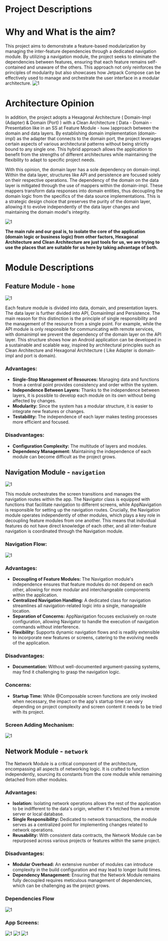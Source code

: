 # Project Descriptions

# Why and What is the aim?

This project aims to demonstrate a feature-based modularization by managing the inter-feature dependencies through a dedicated navigation module. By utilizing a navigation module, the project seeks to eliminate the dependencies between features, ensuring that each feature remains self-contained and unaware of the others. This approach not only reinforces the principles of modularity but also showcases how Jetpack Compose can be effectively used to manage and orchestrate the user interface in a modular architecture.
![1](https://github.com/basaransuleyman/suleyman-basaranoglu-json/blob/main/AppFlowCurrent.png)

# Architecture Opinion

In addition, the project adopts a Hexagonal Architecture ( Domain-Impl (Adapter) & Domain (Port) ) with a Clean Architecture ( Data - Domain - Presentation like in an SS  at Feature Module - `home` )approach between the domain and data layers. By establishing domain implementation (domain-impl) as the adapter that connects to the domain port, the project leverages certain aspects of various architectural patterns without being strictly bound to any single one. This hybrid approach allows the application to benefit from the strengths of different architectures while maintaining the flexibility to adapt to specific project needs.

With this opinion,  the domain layer has a sole dependency on domain-impl. Within the data layer, structures like API and persistence are focused solely on their respective operations. The dependency of the domain on the data layer is mitigated through the use of mappers within the domain-impl. These mappers transform data responses into domain entities, thus decoupling the domain logic from the specifics of the data source implementations. This is a strategic design choice that preserves the purity of the domain layer, allowing it to evolve independently of the data layer changes and maintaining the domain model's integrity.

![1](https://github.com/basaransuleyman/suleyman-basaranoglu-json/blob/main/Hexo.png)
 
**The main rule and our goal is, to isolate the core of the application (domain logic or business logic) from other factors, Hexagonal Architecture and Clean Architecture are just tools for us, we are trying to use the places that are suitable for us here by taking advantage of both.**

# Module Descriptions

## Feature Module - `home`
![1](https://github.com/basaransuleyman/suleyman-basaranoglu-json/blob/main/Home.png)
 
 Each feature module is divided into data, domain, and presentation layers. The data layer is further divided into API, DomainImpl and Persistence. The main reason for this distinction is the principle of single responsibility and the management of the resource from a single point. For example, while the API module is only responsible for communicating with remote services, with domainimpl we prevent the dependency of the domain layer on the API layer. 
 This structure shows how an Android application can be developed in a sustainable and scalable way, inspired by architectural principles such as Clean Architecture and Hexagonal Architecture ( Like Adapter is domain-impl and port is domain).


### Advantages:
- **Single-Stop Management of Resources:** Managing data and functions from a central point provides consistency and order within the system.
- **Independence Between Layers:** Thanks to the independence between layers, it is possible to develop each module on its own without being affected by changes.
- **Modularity:** Since the system has a modular structure, it is easier to integrate new features or changes.
- **Testability:** The independence of each layer makes testing processes more efficient and focused.

### Disadvantages:
- **Configuration Complexity:** The multitude of layers and modules.
- **Dependency Management:** Maintaining the independence of each module can become difficult as the project grows.

## Navigation Module - `navigation`
![1](https://github.com/basaransuleyman/suleyman-basaranoglu-json/blob/main/navigation-module.png)

This module orchestrates the screen transitions and manages the navigation routes within the app. The Navigator class is equipped with functions that facilitate navigation to different screens, while AppNavigation is responsible for setting up the navigation routes. Crucially, the Navigation module operates independently of other modules, which plays a key role in decoupling feature modules from one another. This means that individual features do not have direct knowledge of each other, and all inter-feature navigation is coordinated through the Navigation module. 

### Navigation Flow:
![1](https://github.com/basaransuleyman/suleyman-basaranoglu-json/blob/main/NavigationfLow.png)

### Advantages:

- **Decoupling of Feature Modules:** The Navigation module's independence ensures that feature modules do not depend on each other, allowing for more modular and interchangeable components within the application.
- **Centralized Navigation Handling:** A dedicated class for navigation streamlines all navigation-related logic into a single, manageable location.
- **Separation of Concerns:** AppNavigation focuses exclusively on route configuration, allowing Navigator to handle the execution of navigation commands without interference.
- **Flexibility:** Supports dynamic navigation flows and is readily extensible to incorporate new features or screens, catering to the evolving needs of the application.

### Disadvantages:

- **Documentation:** Without well-documented argument-passing systems,  may find it challenging to grasp the navigation logic.

### Concerns:
- **Startup Time:** While @Composable screen functions are only invoked when necessary, the impact on the app's startup time can vary depending on project complexity and screen content it needs to be tried with its project.

### Screen Adding Mechanism:

![1](https://github.com/basaransuleyman/suleyman-basaranoglu-json/blob/main/AppNavigation.png)


 ## Network Module - `network`

The Network Module is a critical component of the architecture, encompassing all aspects of networking logic. It is crafted to function independently, sourcing its constants from the core module while remaining detached from other modules.

### Advantages:

- **Isolation:** Isolating network operations allows the rest of the application to be indifferent to the data's origin, whether it's fetched from a remote server or local database.
- **Single Responsibility:** Dedicated to network transactions, the module serves as a centralized point for implementing changes related to network operations.
- **Reusability:** With consistent data contracts, the Network Module can be repurposed across various projects or features within the same project.

### Disadvantages:

- **Modular Overhead:** An extensive number of modules can introduce complexity in the build configuration and may lead to longer build times.
- **Dependency Management:** Ensuring that the Network Module remains fully decoupled requires meticulous management of dependencies, which can be challenging as the project grows.

### Dependencies Flow

![1](https://github.com/basaransuleyman/suleyman-basaranoglu-json/blob/main/dependenciesflows.png)

### App Screens:

![1](https://github.com/basaransuleyman/suleyman-basaranoglu-json/blob/main/dynamichome.png)
![1](https://github.com/basaransuleyman/suleyman-basaranoglu-json/blob/main/detailhomes.png)
![1](https://github.com/basaransuleyman/suleyman-basaranoglu-json/blob/main/listpages.png)

 
